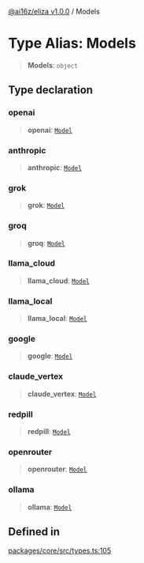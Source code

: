 [@ai16z/eliza v1.0.0](../index.md) / Models

# Type Alias: Models

> **Models**: `object`

## Type declaration

### openai

> **openai**: [`Model`](Model.md)

### anthropic

> **anthropic**: [`Model`](Model.md)

### grok

> **grok**: [`Model`](Model.md)

### groq

> **groq**: [`Model`](Model.md)

### llama\_cloud

> **llama\_cloud**: [`Model`](Model.md)

### llama\_local

> **llama\_local**: [`Model`](Model.md)

### google

> **google**: [`Model`](Model.md)

### claude\_vertex

> **claude\_vertex**: [`Model`](Model.md)

### redpill

> **redpill**: [`Model`](Model.md)

### openrouter

> **openrouter**: [`Model`](Model.md)

### ollama

> **ollama**: [`Model`](Model.md)

## Defined in

[packages/core/src/types.ts:105](https://github.com/0xVitae/DarkSun/blob/main/packages/core/src/types.ts#L105)
